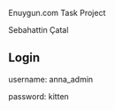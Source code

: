 Enuygun.com Task Project

Sebahattin Çatal

Login
-----------

username: anna_admin

password: kitten